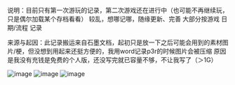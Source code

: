 说明：目前只有第一次游玩的记录，第二次游戏还在进行中（也可能不再继续玩，只是偶尔加载某个存档看看）
较乱，想哪记哪，随缘更新、完善
大部分按游戏 日期/流程 记录

来源与起因：此记录搬运来自石墨文档，起初只是放一下之后可能会用到的素材图片/梗，但没想到用起来还挺方便的，我用word记录p3r的时候图片会被压缩
原因是我没有充钱是免费的个人版，还没写完就已容量不够，不让我写了（＞1G）

![image](https://github.com/user-attachments/assets/f5046329-b70e-4042-b054-b2baac9be498)
![image](https://github.com/user-attachments/assets/82cf40fc-f2fa-4bc7-a587-87765f2d9545)
![image](https://github.com/user-attachments/assets/b689d25e-df94-4dfa-91bc-02d009f22e9a)
